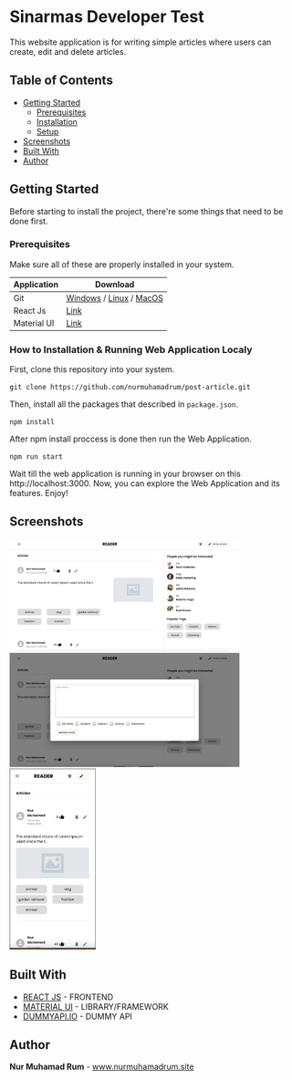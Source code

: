 # Sinarmas Developer Test

This website application is for writing simple articles where users can create, edit and delete articles.

## Table of Contents

- [Getting Started](#getting-started)
  - [Prerequisites](#prerequisites)
  - [Installation](#installation)
  - [Setup](#setup)
- [Screenshots](#screenshots)
- [Built With](#built-with)
- [Author](#author)

## Getting Started

Before starting to install the project, there're some things that need to be done first.

### Prerequisites

Make sure all of these are properly installed in your system.

| Application  | Download                                                                            |
| ------------ | ----------------------------------------------------------------------------------- |
| Git          | [Windows](https://gitforwindows.org/) / [Linux](https://git-scm.com/download/linux) / [MacOS](https://git-scm.com/download/mac) |
| React Js | [Link](https://reactjs.org/docs/getting-started.html)                |
| Material UI | [Link](https://mui.com/material-ui/getting-started/installation/) |

### How to Installation & Running Web Application Localy

First, clone this repository into your system.

```
git clone https://github.com/nurmuhamadrum/post-article.git
```

Then, install all the packages that described in `package.json`.

```
npm install
```

After npm install proccess is done then run the Web Application.

```
npm run start
```

Wait till the web application is running in your browser on this http://localhost:3000. Now, you can explore the Web Application and its features. Enjoy!

## Screenshots

<img src="docs/screenshoot/desktop.png" width="80%" />
<img src="docs/screenshoot/desktop-write.png" width="80%" />
<img src="docs/screenshoot/mobile.png" width="30%"  />

## Built With

- [REACT JS](https://reactjs.org/) - FRONTEND
- [MATERIAL UI](https://mui.com/) - LIBRARY/FRAMEWORK
- [DUMMYAPI.IO](https://dummyapi.io/) - DUMMY API

## Author

**Nur Muhamad Rum** - www.nurmuhamadrum.site
